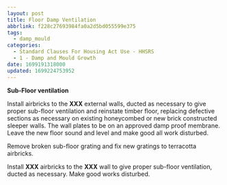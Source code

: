 ```yaml
---
layout: post
title: Floor Damp Ventilation
abbrlink: f228c27693984fa0a2d5bd055599e375
tags:
  - damp_mould
categories:
  - Standard Clauses For Housing Act Use - HHSRS
  - 1 - Damp and Mould Growth
date: 1699191318000
updated: 1699224753952
---
```


**Sub-Floor ventilation**

Install airbricks to the **XXX** external walls, ducted as necessary to give proper sub-floor ventilation and reinstate timber floor, replacing defective sections as necessary on existing honeycombed or new brick constructed sleeper walls. The wall plates to be on an approved damp proof membrane. Leave the new floor sound and level and make good all work disturbed.

Remove broken sub-floor grating and fix new gratings to terracotta airbricks.

Install **XXX** airbricks to the **XXX** wall to give proper sub-floor ventilation, ducted as necessary. Make good works disturbed.
